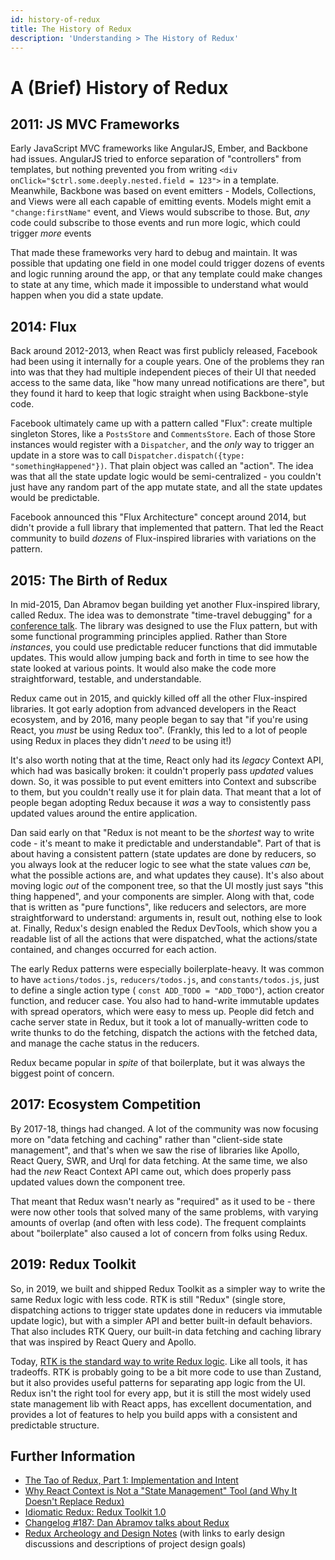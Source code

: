```yaml
---
id: history-of-redux
title: The History of Redux
description: 'Understanding > The History of Redux'
---
```


# A (Brief) History of Redux

## 2011: JS MVC Frameworks

Early JavaScript MVC frameworks like AngularJS, Ember, and Backbone had issues. AngularJS tried to enforce separation of "controllers" from templates, but nothing prevented you from writing `<div onClick="$ctrl.some.deeply.nested.field = 123">` in a template. Meanwhile, Backbone was based on event emitters - Models, Collections, and Views were all each capable of emitting events. Models might emit a `"change:firstName"` event, and Views would subscribe to those. But, _any_ code could subscribe to those events and run more logic, which could trigger _more_ events

That made these frameworks very hard to debug and maintain. It was possible that updating one field in one model could trigger dozens of events and logic running around the app, or that any template could make changes to state at any time, which made it impossible to understand what would happen when you did a state update.

## 2014: Flux

Back around 2012-2013, when React was first publicly released, Facebook had been using it internally for a couple years. One of the problems they ran into was that they had multiple independent pieces of their UI that needed access to the same data, like "how many unread notifications are there", but they found it hard to keep that logic straight when using Backbone-style code.

Facebook ultimately came up with a pattern called "Flux": create multiple singleton Stores, like a `PostsStore` and `CommentsStore`. Each of those Store instances would register with a `Dispatcher`, and the _only_ way to trigger an update in a store was to call `Dispatcher.dispatch({type: "somethingHappened"})`. That plain object was called an "action". The idea was that all the state update logic would be semi-centralized - you couldn't just have any random part of the app mutate state, and all the state updates would be predictable.

Facebook announced this "Flux Architecture" concept around 2014, but didn't provide a full library that implemented that pattern. That led the React community to build _dozens_ of Flux-inspired libraries with variations on the pattern.

## 2015: The Birth of Redux

In mid-2015, Dan Abramov began building yet another Flux-inspired library, called Redux. The idea was to demonstrate "time-travel debugging" for a [conference talk](https://youtu.be/xsSnOQynTHs?t=601). The library was designed to use the Flux pattern, but with some functional programming principles applied. Rather than Store _instances_, you could use predictable reducer functions that did immutable updates. This would allow jumping back and forth in time to see how the state looked at various points. It would also make the code more straightforward, testable, and understandable.

Redux came out in 2015, and quickly killed off all the other Flux-inspired libraries. It got early adoption from advanced developers in the React ecosystem, and by 2016, many people began to say that "if you're using React, you _must_ be using Redux too". (Frankly, this led to a lot of people using Redux in places they didn't _need_ to be using it!)

It's also worth noting that at the time, React only had its _legacy_ Context API, which had was basically broken: it couldn't properly pass _updated_ values down. So, it was possible to put event emitters into Context and subscribe to them, but you couldn't really use it for plain data. That meant that a lot of people began adopting Redux because it _was_ a way to consistently pass updated values around the entire application.

Dan said early on that "Redux is not meant to be the _shortest_ way to write code - it's meant to make it predictable and understandable". Part of that is about having a consistent pattern (state updates are done by reducers, so you always look at the reducer logic to see what the state values _can_ be, what the possible actions are, and what updates they cause). It's also about moving logic _out_ of the component tree, so that the UI mostly just says "this thing happened", and your components are simpler. Along with that, code that is written as "pure functions", like reducers and selectors, are more straightforward to understand: arguments in, result out, nothing else to look at. Finally, Redux's design enabled the Redux DevTools, which show you a readable list of all the actions that were dispatched, what the actions/state contained, and changes occurred for each action.

The early Redux patterns were especially boilerplate-heavy. It was common to have `actions/todos.js`, `reducers/todos.js`, and `constants/todos.js`, just to define a single action type ( `const ADD_TODO = "ADD_TODO"`), action creator function, and reducer case. You also had to hand-write immutable updates with spread operators, which were easy to mess up. People did fetch and cache server state in Redux, but it took a lot of manually-written code to write thunks to do the fetching, dispatch the actions with the fetched data, and manage the cache status in the reducers.

Redux became popular in _spite_ of that boilerplate, but it was always the biggest point of concern.

## 2017: Ecosystem Competition

By 2017-18, things had changed. A lot of the community was now focusing more on "data fetching and caching" rather than "client-side state management", and that's when we saw the rise of libraries like Apollo, React Query, SWR, and Urql for data fetching. At the same time, we also had the _new_ React Context API came out, which does properly pass updated values down the component tree.

That meant that Redux wasn't nearly as "required" as it used to be - there were now other tools that solved many of the same problems, with varying amounts of overlap (and often with less code). The frequent complaints about "boilerplate" also caused a lot of concern from folks using Redux.

## 2019: Redux Toolkit

So, in 2019, we built and shipped Redux Toolkit as a simpler way to write the same Redux logic with less code. RTK is still "Redux" (single store, dispatching actions to trigger state updates done in reducers via immutable update logic), but with a simpler API and better built-in default behaviors. That also includes RTK Query, our built-in data fetching and caching library that was inspired by React Query and Apollo.

Today, [RTK is the standard way to write Redux logic](../../introduction/why-rtk-is-redux-today.md). Like all tools, it has tradeoffs. RTK is probably going to be a bit more code to use than Zustand, but it also provides useful patterns for separating app logic from the UI. Redux isn't the right tool for every app, but it is still the most widely used state management lib with React apps, has excellent documentation, and provides a lot of features to help you build apps with a consistent and predictable structure.

## Further Information

- [The Tao of Redux, Part 1: Implementation and Intent](https://blog.isquaredsoftware.com/2017/05/idiomatic-redux-tao-of-redux-part-1/)
- [Why React Context is Not a "State Management" Tool (and Why It Doesn't Replace Redux)](https://blog.isquaredsoftware.com/2021/01/context-redux-differences/)
- [Idiomatic Redux: Redux Toolkit 1.0](https://blog.isquaredsoftware.com/2019/10/redux-toolkit-1.0/)
- [Changelog #187: Dan Abramov talks about Redux](https://changelog.com/podcast/187)
- [Redux Archeology and Design Notes](https://gist.github.com/markerikson/2971210292a9c65138eeb33ae7d560b0) (with links to early design discussions and descriptions of project design goals)
